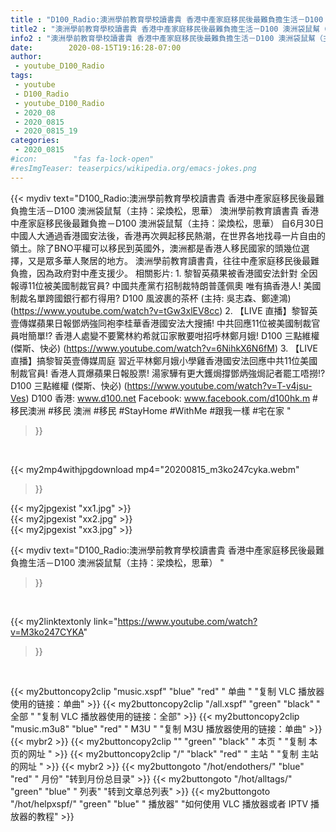 ```yaml
---
title : "D100_Radio:澳洲學前教育學校讀書貴 香港中產家庭移民後最難負擔生活－D100 澳洲袋鼠幫（主持：梁煥松，思華） "
title2 : "澳洲學前教育學校讀書貴 香港中產家庭移民後最難負擔生活－D100 澳洲袋鼠幫（主持：梁煥松，思華） "
info2 : "澳洲學前教育學校讀書貴 香港中產家庭移民後最難負擔生活－D100 澳洲袋鼠幫（主持：梁煥松，思華）  澳洲學前教育讀書貴 香港中產家庭移民後最難負擔－D100 澳洲袋鼠幫（主持：梁煥松，思華）    自6月30日中國人大通過香港國安法後，香港再次興起移民熱潮，在世界各地找尋一片自由的領土。除了BNO平權可以移民到英國外，澳洲都是香港人移民國家的頭幾位選擇，又是眾多華人聚居的地方。    澳洲學前教育讀書貴，往往中產家庭移民後最難負擔，因為政府對中產支援少。  相關影片: 1. 黎智英蘋果被香港國安法針對 全因報導11位被美國制裁官員? 中國共產黨冇招制裁特朗普蓬佩奧 唯有搞香港人! 美國制裁名單跨國銀行都冇得用? D100 風波裹的茶杯 (主持: 吳志森、鄭達鴻) (https://www.youtube.com/watch?v=tGw3xlEV8cc) 2. 【LIVE 直播】黎智英壹傳媒蘋果日報鄧炳強同袍李桂華香港國安法大搜捕! 中共回應11位被美國制裁官員咁簡單!? 香港人處變不要驚林約希就冚家散要咁招呼林鄭月娥!  D100 三點維權 (傑斯、快必) (https://www.youtube.com/watch?v=6NihkX6N6fM) 3. 【LIVE直播】搞黎智英壹傳媒周庭 習近平林鄭月娥小學雞香港國安法回應中共11位美國制裁官員! 香港人買爆蘋果日報股票! 湯家驊有更大鑊焗撐鄧炳強焗記者罷工唔撈!? D100 三點維權 (傑斯、快必) (https://www.youtube.com/watch?v=T-v4jsu-Ves)  D100 香港: www.d100.net  Facebook: www.facebook.com/d100hk.m  #移民澳洲 #移民 澳洲 #移民 #StayHome #WithMe #跟我一樣 #宅在家 "
date:        2020-08-15T19:16:28-07:00
author:
 - youtube_D100_Radio
tags:
 - youtube
 - D100_Radio
 - youtube_D100_Radio
 - 2020_08
 - 2020_0815
 - 2020_0815_19
categories:
 - 2020_0815
#icon:        "fas fa-lock-open"
#resImgTeaser: teaserpics/wikipedia.org/emacs-jokes.png
---
```


{{< mydiv text="D100_Radio:澳洲學前教育學校讀書貴 香港中產家庭移民後最難負擔生活－D100 澳洲袋鼠幫（主持：梁煥松，思華）  澳洲學前教育讀書貴 香港中產家庭移民後最難負擔－D100 澳洲袋鼠幫（主持：梁煥松，思華）    自6月30日中國人大通過香港國安法後，香港再次興起移民熱潮，在世界各地找尋一片自由的領土。除了BNO平權可以移民到英國外，澳洲都是香港人移民國家的頭幾位選擇，又是眾多華人聚居的地方。    澳洲學前教育讀書貴，往往中產家庭移民後最難負擔，因為政府對中產支援少。  相關影片: 1. 黎智英蘋果被香港國安法針對 全因報導11位被美國制裁官員? 中國共產黨冇招制裁特朗普蓬佩奧 唯有搞香港人! 美國制裁名單跨國銀行都冇得用? D100 風波裹的茶杯 (主持: 吳志森、鄭達鴻) (https://www.youtube.com/watch?v=tGw3xlEV8cc) 2. 【LIVE 直播】黎智英壹傳媒蘋果日報鄧炳強同袍李桂華香港國安法大搜捕! 中共回應11位被美國制裁官員咁簡單!? 香港人處變不要驚林約希就冚家散要咁招呼林鄭月娥!  D100 三點維權 (傑斯、快必) (https://www.youtube.com/watch?v=6NihkX6N6fM) 3. 【LIVE直播】搞黎智英壹傳媒周庭 習近平林鄭月娥小學雞香港國安法回應中共11位美國制裁官員! 香港人買爆蘋果日報股票! 湯家驊有更大鑊焗撐鄧炳強焗記者罷工唔撈!? D100 三點維權 (傑斯、快必) (https://www.youtube.com/watch?v=T-v4jsu-Ves)  D100 香港: www.d100.net  Facebook: www.facebook.com/d100hk.m  #移民澳洲 #移民 澳洲 #移民 #StayHome #WithMe #跟我一樣 #宅在家 "
>}}
<br>


{{< my2mp4withjpgdownload mp4="20200815_m3ko247cyka.webm"
>}}

{{< my2jpgexist "xx1.jpg" >}}<br>
{{< my2jpgexist "xx2.jpg" >}}<br>
{{< my2jpgexist "xx3.jpg" >}}<br>



{{< mydiv text="D100_Radio:澳洲學前教育學校讀書貴 香港中產家庭移民後最難負擔生活－D100 澳洲袋鼠幫（主持：梁煥松，思華） "
>}}
<br>

{{< my2linktextonly link="https://www.youtube.com/watch?v=M3ko247CYKA"
>}}


<br>

{{< my2buttoncopy2clip "music.xspf"        "blue"   "red"    " 单曲 "  "复制 VLC 播放器使用的链接：单曲" >}} {{< my2buttoncopy2clip "/all.xspf"         "green"  "black"  " 全部 "  "复制 VLC 播放器使用的链接：全部" >}} {{< my2buttoncopy2clip "music.m3u8"        "blue"   "red"    " M3U  "    "复制 M3U 播放器使用的链接：单曲" >}} {{< mybr2 >}} {{< my2buttoncopy2clip ""                  "green"  "black"  " 本页 "    "复制 本页的网址 " >}} {{< my2buttoncopy2clip "/"                 "black"  "red"    " 主站 "    "复制 主站的网址 " >}} {{< mybr2 >}} {{< my2buttongoto      "/hot/endothers/"   "blue"   "red"    " 月份"   "转到月份总目录" >}} {{< my2buttongoto      "/hot/alltags/"     "green"  "blue"   " 列表"   "转到文章总列表" >}} {{< my2buttongoto      "/hot/helpxspf/"    "green"  "blue"   " 播放器" "如何使用 VLC 播放器或者 IPTV 播放器的教程" >}} 
